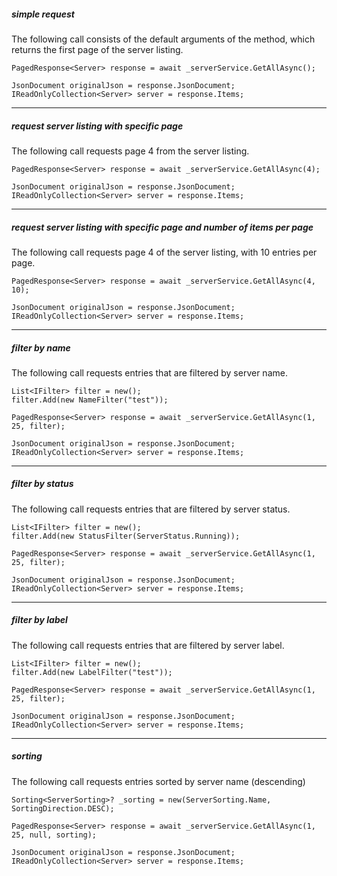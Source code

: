 ##### simple request

The following call consists of the default arguments of the method, which returns the first page of the server listing.

```
PagedResponse<Server> response = await _serverService.GetAllAsync();

JsonDocument originalJson = response.JsonDocument;
IReadOnlyCollection<Server> server = response.Items;
```

---

##### request server listing with specific page

The following call requests page 4 from the server listing.

```
PagedResponse<Server> response = await _serverService.GetAllAsync(4);

JsonDocument originalJson = response.JsonDocument;
IReadOnlyCollection<Server> server = response.Items;
```

---

##### request server listing with specific page and number of items per page

The following call requests page 4 of the server listing, with 10 entries per page.

```
PagedResponse<Server> response = await _serverService.GetAllAsync(4, 10);

JsonDocument originalJson = response.JsonDocument;
IReadOnlyCollection<Server> server = response.Items;
```

---

##### filter by name

The following call requests entries that are filtered by server name.

```
List<IFilter> filter = new();
filter.Add(new NameFilter("test"));

PagedResponse<Server> response = await _serverService.GetAllAsync(1, 25, filter);

JsonDocument originalJson = response.JsonDocument;
IReadOnlyCollection<Server> server = response.Items;
```

---

##### filter by status

The following call requests entries that are filtered by server status.

```
List<IFilter> filter = new();
filter.Add(new StatusFilter(ServerStatus.Running));

PagedResponse<Server> response = await _serverService.GetAllAsync(1, 25, filter);

JsonDocument originalJson = response.JsonDocument;
IReadOnlyCollection<Server> server = response.Items;
```

---

##### filter by label

The following call requests entries that are filtered by server label.

```
List<IFilter> filter = new();
filter.Add(new LabelFilter("test"));

PagedResponse<Server> response = await _serverService.GetAllAsync(1, 25, filter);

JsonDocument originalJson = response.JsonDocument;
IReadOnlyCollection<Server> server = response.Items;
```

---

##### sorting

The following call requests entries sorted by server name (descending)

```
Sorting<ServerSorting>? _sorting = new(ServerSorting.Name, SortingDirection.DESC);

PagedResponse<Server> response = await _serverService.GetAllAsync(1, 25, null, sorting);

JsonDocument originalJson = response.JsonDocument;
IReadOnlyCollection<Server> server = response.Items;
```